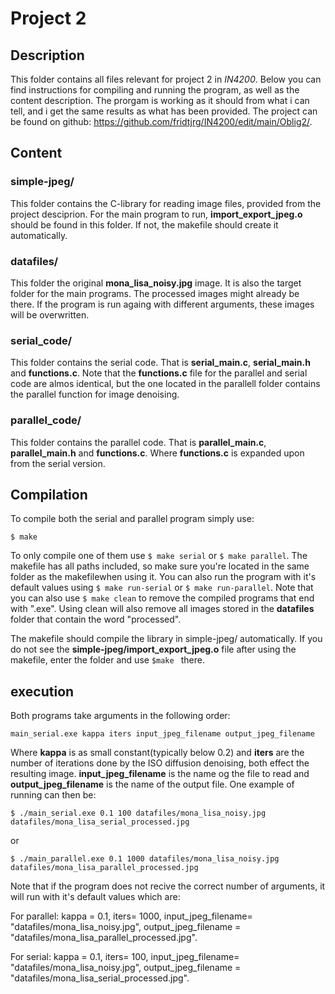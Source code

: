 # Project 2

## Description
This folder contains all files relevant for project 2 in *IN4200*. Below you can find instructions for compiling and running the program,
as well as the content description. The prorgam is working as it should from what i can tell, and i get the same results as what has been provided.
The project can be found on github: https://github.com/fridtjrg/IN4200/edit/main/Oblig2/.

## Content
### simple-jpeg/
This folder contains the C-library for reading image files, provided from the project desciprion. 
For the main program to run, **import_export_jpeg.o** should be found in this folder.
If not, the makefile should create it automatically.

### datafiles/
This folder the original **mona_lisa_noisy.jpg** image. It is also the target folder for the main programs.
The processed images might already be there. If the program is run againg with different arguments,
these images will be overwritten.

### serial_code/
This folder contains the serial code. That is **serial_main.c**, **serial_main.h** and **functions.c**.
Note that the **functions.c** file for the parallel and serial code are almos identical,
but the one located in the parallell folder contains the parallel function for image denoising.

### parallel_code/
This folder contains the parallel code. That is **parallel_main.c**, **parallel_main.h** and **functions.c**.
Where **functions.c** is expanded upon from the serial version.

## Compilation
To compile both the serial and parallel program simply use: 
```
$ make
```
To only compile one of them use ```$ make serial``` or ```$ make parallel```. The makefile has all paths included,
so make sure you're located in the same folder as the makefilewhen using it.
You can also run the program with it's default values using ```$ make run-serial``` or ```$ make run-parallel```. 
Note that you can also use ```$ make clean``` to remove the compiled programs that end with ".exe".
Using clean will also remove all images stored in the **datafiles** folder that contain the
word "processed". 

The makefile should compile the library in simple-jpeg/ automatically.
If you do not see the __simple-jpeg/import_export_jpeg.o__ file after using the makefile, enter the folder
and use ```$make ``` there. 



## execution
Both programs take arguments in the following order:
```
main_serial.exe	kappa iters input_jpeg_filename	output_jpeg_filename
```
Where **kappa** is as small constant(typically below 0.2) and **iters** are the number of iterations done by the ISO diffusion denoising, both effect the resulting image. 
**input_jpeg_filename** is the name og the file to read and **output_jpeg_filename** is the name of the output file. One example of running can then be:
```
$ ./main_serial.exe 0.1 100 datafiles/mona_lisa_noisy.jpg datafiles/mona_lisa_serial_processed.jpg
```
or
```
$ ./main_parallel.exe 0.1 1000 datafiles/mona_lisa_noisy.jpg datafiles/mona_lisa_parallel_processed.jpg
```

Note that if the program does not recive the correct number of arguments, it will run with it's default values which are:<br/>

For parallel: kappa = 0.1, iters= 1000, input_jpeg_filename= "datafiles/mona_lisa_noisy.jpg", output_jpeg_filename = "datafiles/mona_lisa_parallel_processed.jpg".
<br/>

For serial: kappa = 0.1, iters= 100, input_jpeg_filename= "datafiles/mona_lisa_noisy.jpg", output_jpeg_filename = "datafiles/mona_lisa_serial_processed.jpg".

